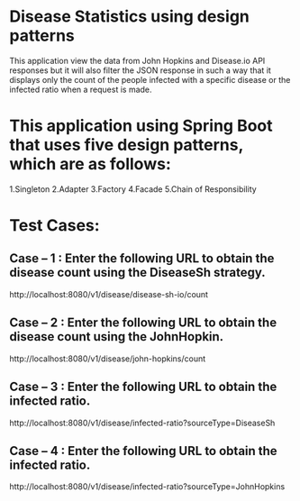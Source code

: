 # Disease Statistics using design patterns

This application view the data from John Hopkins and Disease.io API responses but it will also filter the JSON response in such a way that it displays only the count of the people infected with a specific disease or the infected ratio when a request is made.

# This application using Spring Boot that uses five design patterns, which are as follows:
1.Singleton
2.Adapter
3.Factory
4.Facade
5.Chain of Responsibility

# Test Cases:

## Case – 1 : Enter the following URL to obtain the disease count using the DiseaseSh strategy.

http://localhost:8080/v1/disease/disease-sh-io/count

 
## Case – 2 : Enter the following URL to obtain the disease count using the JohnHopkin.
http://localhost:8080/v1/disease/john-hopkins/count

 

## Case – 3 : Enter the following URL to obtain the infected ratio.
http://localhost:8080/v1/disease/infected-ratio?sourceType=DiseaseSh

 
## Case – 4 : Enter the following URL to obtain the infected ratio.
http://localhost:8080/v1/disease/infected-ratio?sourceType=JohnHopkins

 
